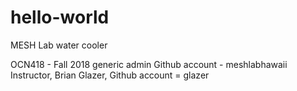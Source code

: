 # hello-world
MESH Lab water cooler

OCN418 - Fall 2018
generic admin Github account - meshlabhawaii
Instructor, Brian Glazer, Github account = glazer
